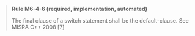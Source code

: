 > **Rule M6-4-6 (required, implementation, automated)**
>
> The final clause of a switch statement shall be the default-clause.
> See MISRA C++ 2008 [7]
